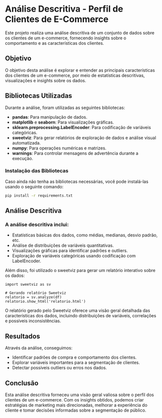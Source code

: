# Análise Descritiva - Perfil de Clientes de E-Commerce

Este projeto realiza uma análise descritiva de um conjunto de dados sobre os clientes de um e-commerce, fornecendo insights sobre o comportamento e as características dos clientes.

## Objetivo

O objetivo desta análise é explorar e entender as principais características dos clientes de um e-commerce, por meio de estatísticas descritivas, visualizações e insights sobre os dados.

## Bibliotecas Utilizadas

Durante a análise, foram utilizadas as seguintes bibliotecas:

- **pandas**: Para manipulação de dados.
- **matplotlib** e **seaborn**: Para visualizações gráficas.
- **sklearn.preprocessing.LabelEncoder**: Para codificação de variáveis categóricas.
- **sweetviz**: Para gerar relatórios de exploração de dados e análise visual automatizada.
- **numpy**: Para operações numéricas e matrizes.
- **warnings**: Para controlar mensagens de advertência durante a execução.

### Instalação das Bibliotecas

Caso ainda não tenha as bibliotecas necessárias, você pode instalá-las usando o seguinte comando:

```bash
pip install -r requirements.txt
```


## Análise Descritiva
### A análise descritiva inclui:

* Estatísticas básicas dos dados, como médias, medianas, desvio padrão, etc.
* Análise de distribuições de variáveis quantitativas.
* Visualizações gráficas para identificar padrões e outliers.
* Exploração de variáveis categóricas usando codificação com LabelEncoder.

Além disso, foi utilizado o sweetviz para gerar um relatório interativo sobre os dados:

``` 
import sweetviz as sv

# Gerando relatório Sweetviz
relatorio = sv.analyze(df)
relatorio.show_html('relatorio.html')

```

O relatório gerado pelo Sweetviz oferece uma visão geral detalhada das características dos dados, incluindo distribuições de variáveis, correlações e possíveis inconsistências.

## Resultados
Através da análise, conseguimos:

* Identificar padrões de compra e comportamento dos clientes.
* Explorar variáveis importantes para a segmentação de clientes.
* Detectar possíveis outliers ou erros nos dados.

## Conclusão
Esta análise descritiva forneceu uma visão geral valiosa sobre o perfil dos clientes de um e-commerce. Com os insights obtidos, podemos criar estratégias de marketing mais direcionadas, melhorar a experiência do cliente e tomar decisões informadas sobre a segmentação de público.